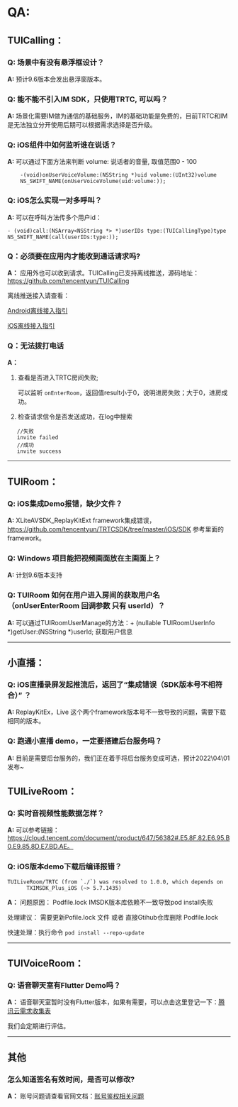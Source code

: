 # QA:

## TUICalling：

### Q:  场景中有没有悬浮框设计？

**A:**  预计9.6版本会发出悬浮窗版本。

### Q:  能不能不引入IM SDK，只使用TRTC, 可以吗？

**A:**  场景化需要IM做为通信的基础服务，IM的基础功能是免费的，目前TRTC和IM是无法独立分开使用后期可以根据需求选择是否升级。

### Q:  iOS组件中如何监听谁在说话？ 

**A:**  可以通过下面方法来判断 volume: 说话者的音量, 取值范围0 - 100
```
    -(void)onUserVoiceVolume:(NSString *)uid volume:(UInt32)volume
    NS_SWIFT_NAME(onUserVoiceVolume(uid:volume:));
```
        
### Q:  iOS怎么实现一对多呼叫？

**A:**  可以在呼叫方法传多个用户id： 
```
- (void)call:(NSArray<NSString *> *)userIDs type:(TUICallingType)type NS_SWIFT_NAME(call(userIDs:type:));
```
        
### Q：必须要在应用内才能收到通话请求吗?

**A：** 应用外也可以收到请求。TUICalling已支持离线推送，源码地址：https://github.com/tencentyun/TUICalling

离线推送接入请查看：

[Android离线接入指引](https://github.com/tencentyun/TUICalling/blob/main/Android/Android%E7%A6%BB%E7%BA%BF%E6%8E%A8%E9%80%81%E6%8E%A5%E5%85%A5%E6%8C%87%E5%BC%95.md)

[iOS离线接入指引](https://github.com/tencentyun/TUICalling/blob/main/iOS/iOS%20%E7%A6%BB%E7%BA%BF%E6%8E%A8%E9%80%81%E6%8E%A5%E5%85%A5%E6%8C%87%E5%BC%95.md)

### Q：无法拨打电话
**A：** 
1. 查看是否进入TRTC房间失败;
   
   可以监听 `onEnterRoom`，返回值result小于0，说明进房失败；大于0，进房成功。

2. 检查请求信令是否发送成功，在log中搜索

```
   //失败
   invite failed 
   //成功
   invite success
```

****  
        
## TUIRoom：

### Q:  iOS集成Demo报错，缺少文件？

**A:**  XLiteAVSDK_ReplayKitExt framework集成错误，https://github.com/tencentyun/TRTCSDK/tree/master/iOS/SDK 参考里面的framework。

### Q: Windows 项目能把视频画面放在主画面上？

**A:**  计划9.6版本支持

### Q: TUIRoom 如何在用户进入房间的获取用户名（onUserEnterRoom  回调参数 只有 userId）？

**A:**  可以通过TUIRoomUserManage的方法：+ (nullable TUIRoomUserInfo *)getUser:(NSString *)userId; 获取用户信息


****


## 小直播：

### Q:  iOS直播录屏发起推流后，返回了“集成错误（SDK版本号不相符合）” ？

**A:**  ReplayKitEx，Live 这个两个framework版本号不一致导致的问题，需要下载相同的版本。

### Q:  跑通小直播 demo，一定要搭建后台服务吗？

**A:**  目前是需要后台服务的，我们正在着手将后台服务变成可选，预计2022\04\01发布~

## TUILiveRoom：

### Q:  实时音视频性能数据怎样？

**A:**  可以参考链接：https://cloud.tencent.com/document/product/647/56382#.E5.8F.82.E6.95.B0.E9.85.8D.E7.BD.AE。

        
### Q:  iOS版本demo下载后编译报错？

```
TUILiveRoom/TRTC (from `./`) was resolved to 1.0.0, which depends on
      TXIMSDK_Plus_iOS (~> 5.7.1435)
```

**A：** 问题原因： Podfile.lock IMSDK版本库依赖不一致导致pod install失败

处理建议： 需要更新Pofile.lock 文件 或者 直接Gtihub仓库删除 Podfile.lock

快速处理：执行命令 `pod install --repo-update`
    
****

## TUIVoiceRoom：

### Q:  语音聊天室有Flutter Demo吗？ 

**A：**  语音聊天室暂时没有Flutter版本，如果有需要，可以点击这里登记一下：[腾讯云需求收集表](https://docs.qq.com/form/page/DZlhYYWNCaFpmaVNl?from_page=doc_list_new_form&templateId=6z9bq8gcmprmpyapp7asqjobfo&create_type=2#/fill)

我们会定期进行评估。

****


## 其他

### 怎么知道签名有效时间，是否可以修改?
**A：** 账号问题请查看官网文档：[账号鉴权相关问题](https://cloud.tencent.com/document/product/269/32484#.E5.A6.82.E4.BD.95.E7.94.9F.E6.88.90-usersig.EF.BC.9F)
